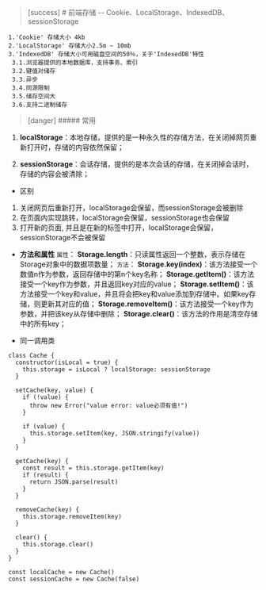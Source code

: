 >[success] # 前端存储 -- Cookie、LocalStorage、IndexedDB、sessionStorage
~~~
1.'Cookie' 存储大小 4kb
2.'LocalStorage' 存储大小2.5m ~ 10mb
3.'IndexedDB' 存储大小可用磁盘空间的50％，关于'IndexedDB'特性
 3.1.浏览器提供的本地数据库，支持事务、索引
 3.2.键值对储存
 3.3.异步
 3.4.同源限制
 3.5.储存空间大
 3.6.支持二进制储存
~~~
>[danger] #####  常用
1. **localStorage**：本地存储，提供的是一种永久性的存储方法，在关闭掉网页重新打开时，存储的内容依然保留；

2. **sessionStorage**：会话存储，提供的是本次会话的存储，在关闭掉会话时，存储的内容会被清除；

* 区别
1. 关闭网页后重新打开，localStorage会保留，而sessionStorage会被删除
2. 在页面内实现跳转，localStorage会保留，sessionStorage也会保留
3. 打开新的页面, 并且是在新的标签中打开，localStorage会保留，sessionStorage不会被保留

* **方法和属性**
`属性`：
**Storage.length**：只读属性返回一个整数，表示存储在Storage对象中的数据项数量；
`方法`：
**Storage.key(index)**：该方法接受一个数值n作为参数，返回存储中的第n个key名称；
**Storage.getItem()**：该方法接受一个key作为参数，并且返回key对应的value；
**Storage.setItem()**：该方法接受一个key和value，并且将会把key和value添加到存储中。如果key存储，则更新其对应的值；
**Storage.removeItem()**：该方法接受一个key作为参数，并把该key从存储中删除；
**Storage.clear()**：该方法的作用是清空存储中的所有key；

* 同一调用类
~~~
class Cache {
  constructor(isLocal = true) {
    this.storage = isLocal ? localStorage: sessionStorage
  }

  setCache(key, value) {
    if (!value) {
      throw new Error("value error: value必须有值!")
    }

    if (value) {
      this.storage.setItem(key, JSON.stringify(value))
    }
  }

  getCache(key) {
    const result = this.storage.getItem(key)
    if (result) {
      return JSON.parse(result)
    }
  }

  removeCache(key) {
    this.storage.removeItem(key)
  }

  clear() {
    this.storage.clear()
  }
}

const localCache = new Cache()
const sessionCache = new Cache(false)

~~~

